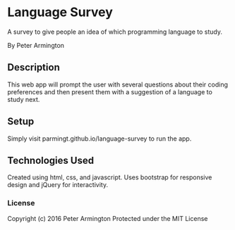 # Language Survey

A survey to give people an idea of which programming language to study.

By Peter Armington

## Description

This web app will prompt the user with several questions about their coding preferences and then present them with a suggestion of a language to study next.

## Setup

Simply visit parmingt.github.io/language-survey to run the app.

## Technologies Used

Created using html, css, and javascript. Uses bootstrap for responsive design and jQuery for interactivity.

### License

Copyright (c) 2016 Peter Armington
Protected under the MIT License
